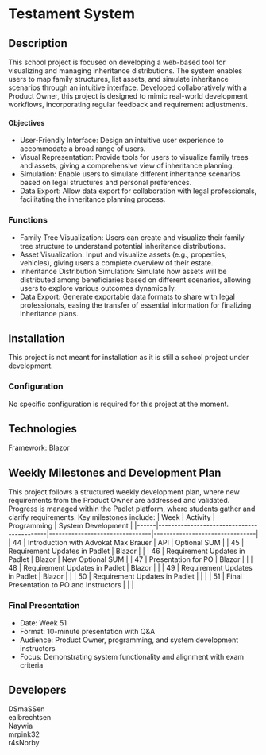 # Testament System
## Description
This school project is focused on developing a web-based tool for visualizing and managing inheritance distributions. The system enables users to map family structures, list assets, and simulate inheritance scenarios through an intuitive interface. Developed collaboratively with a Product Owner, this project is designed to mimic real-world development workflows, incorporating regular feedback and requirement adjustments.   

#### Objectives
* User-Friendly Interface: Design an intuitive user experience to accommodate a broad range of users.    
* Visual Representation: Provide tools for users to visualize family trees and assets, giving a comprehensive view of inheritance planning.    
* Simulation: Enable users to simulate different inheritance scenarios based on legal structures and personal preferences.    
* Data Export: Allow data export for collaboration with legal professionals, facilitating the inheritance planning process.    

### Functions
* Family Tree Visualization: Users can create and visualize their family tree structure to understand potential inheritance distributions.    
* Asset Visualization: Input and visualize assets (e.g., properties, vehicles), giving users a complete overview of their estate.    
* Inheritance Distribution Simulation: Simulate how assets will be distributed among beneficiaries based on different scenarios, allowing users to explore various outcomes dynamically.    
* Data Export: Generate exportable data formats to share with legal professionals, easing the transfer of essential information for finalizing inheritance plans.     

## Installation
This project is not meant for installation as it is still a school project under development.  

### Configuration
No specific configuration is required for this project at the moment.  

## Technologies
Framework: Blazor  

## Weekly Milestones and Development Plan
This project follows a structured weekly development plan, where new requirements from the Product Owner are addressed and validated. Progress is managed within the Padlet platform, where students gather and clarify requirements. Key milestones include:
| Week | Activity                                   | Programming                    | System Development             |
|------|-------------------------------------------|--------------------------------|--------------------------------|
| 44   | Introduction with Advokat Max Brauer       | API                            | Optional SUM                   |
| 45   | Requirement Updates in Padlet              | Blazor                         |                                |
| 46   | Requirement Updates in Padlet              | Blazor                         | New Optional SUM               |
| 47   | Presentation for PO                        | Blazor                         |                                |
| 48   | Requirement Updates in Padlet              | Blazor                         |                                |
| 49   | Requirement Updates in Padlet              | Blazor                         |                                |
| 50   | Requirement Updates in Padlet              |                                |                                |
| 51   | Final Presentation to PO and Instructors   |                                |                                |	

### Final Presentation
* Date: Week 51
* Format: 10-minute presentation with Q&A
* Audience: Product Owner, programming, and system development instructors
* Focus: Demonstrating system functionality and alignment with exam criteria

## Developers  
DSmaSSen      
ealbrechtsen       
Naywia  
mrpink32  
r4sNorby  

